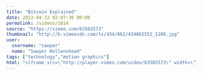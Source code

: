 ```yaml
---
title: "Bitcoin Explained"
date: 2013-04-22 02:07:36 00:00
permalink: /videos/1814
source: "https://vimeo.com/63502573"
thumbnail: "http://b.vimeocdn.com/ts/434/862/434862552_1280.jpg"
user:
  username: "sawyer"
  name: "Sawyer Hollenshead"
tags: ["technology","motion graphics"]
html: "<iframe src=\"http://player.vimeo.com/video/63502573\" width=\"1280\" height=\"720\" frameborder=\"0\" webkitAllowFullScreen mozallowfullscreen allowFullScreen></iframe>"
---
```


